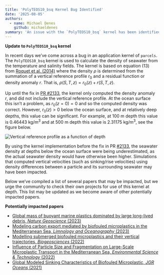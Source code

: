 ```yaml
---
title: 'PolyTEOS10_bsq Kernel Bug Identified'
date: '2025-08-05'
authors:
  - name: Michael Denes
    github: michaeldenes
summary: 'An issue with the `PolyTEOS10_bsq` kernel has been identified, where incorrect values of seawater density were being computed. In this post, we explain the issue and how it may impact your simulations.'
---
```


**Update to `PolyTEOS10_bsq` kernel**

In recent days we’ve come across a bug in an application kernel of `parcels`. The `PolyTEOS10_bsq` kernel is used to calculate the density of seawater from the temperature and salinity fields. The kernel is based on equation (13) from
[Roquet et al. (2014)](https://doi.org/10.1016/j.ocemod.2015.04.002) where the density $\rho$ is determined from the summation of a vertical reference profile $r_0$ and a residual function or density anomaly $r$. That is, $\rho(S,T,z) = r_0(z) + r(S,T,z)$.

Up until the fix in [PR #2133](https://github.com/OceanParcels/Parcels/pull/2133), the kernel only computed the density anomaly $r$, and did not include the vertical reference profile. At the ocean surface this isn’t a problem, as $r_0(z=0) = 0$ and so the computed density was correct. However, $r_0(z)>0$ below the ocean surface, and at relatively deep depths, this value can be significant. For example, at 100 m depth this value is 0.46443 kg/m$^3$ and at 500 m depth this value is 2.31175 kg/m$^3$, see the figure below.

![Vertical reference profile as a function of depth](/posts/polyteos10-kernel/depth_vs_r0.png)

By using the kernel implementation before the fix in PR [#2133](https://github.com/OceanParcels/Parcels/pull/2133), the seawater density at depths below the ocean surface were being underestimated, as the actual seawater density would have otherwise been higher. Simulations that computed vertical velocities (such as sinking/rise velocities) using density differences between a particle and its surrounding seawater may have been impacted.

Below we’ve compiled a list of several papers that may be impacted, but we urge the community to check their own projects for use of this kernel at depth. This list may be updated as we become aware of other potentially impacted papers.

**Potentially impacted papers**

- [Global mass of buoyant marine plastics dominated by large long-lived debris, _Nature Geoscience_ (2023)](https://doi.org/10.1038/s41561-023-01216-0)
- [Modeling carbon export mediated by biofouled microplastics in the Mediterranean Sea, _Limnology and Oceanography_ (2023)](https://doi.org/10.1002/lno.12330)
- [Modelling submerged biofouled microplastics and their vertical trajectories, _Biogeosciences_ (2022)](https://doi.org/10.5194/bg-19-2211-2022)
- [Influence of Particle Size and Fragmentation on Large-Scale Microplastic Transport in the Mediterranean Sea, _Environmental Science & Technology_ (2022)](https://doi.org/10.1021/acs.est.2c03363)
- [Global Modeled Sinking Characteristics of Biofouled Microplastic, _JGR Oceans_ (2021)](https://doi.org/10.1029/2020JC017098)
